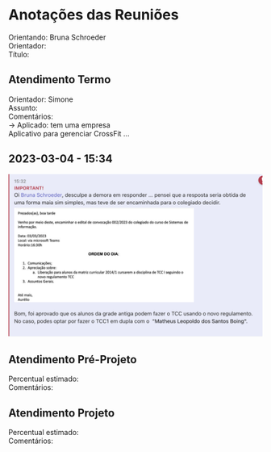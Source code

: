 # Anotações das Reuniões

Orientando: Bruna Schroeder  
Orientador:  
Título:  

## Atendimento Termo

Orientador: Simone  
Assunto:  
Comentários:  
-> Aplicado: tem uma empresa  
Aplicativo para gerenciar CrossFit ...

## 2023-03-04 - 15:34

![ColegaidoSIS_NovoRegulamento](ColegaidoSIS_NovoRegulamento.png)

## Atendimento Pré-Projeto

Percentual estimado:  
Comentários:  

## Atendimento Projeto

Percentual estimado:  
Comentários:  
